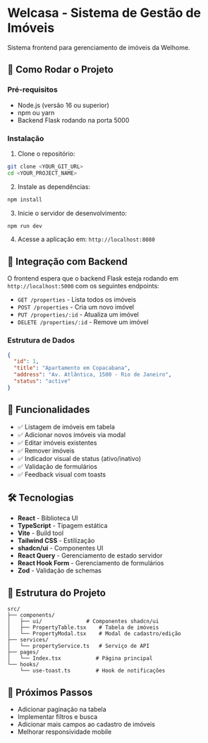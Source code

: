 # Welcasa - Sistema de Gestão de Imóveis

Sistema frontend para gerenciamento de imóveis da Welhome.

## 🚀 Como Rodar o Projeto

### Pré-requisitos

- Node.js (versão 16 ou superior)
- npm ou yarn
- Backend Flask rodando na porta 5000

### Instalação

1. Clone o repositório:
```bash
git clone <YOUR_GIT_URL>
cd <YOUR_PROJECT_NAME>
```

2. Instale as dependências:
```bash
npm install
```

3. Inicie o servidor de desenvolvimento:
```bash
npm run dev
```

4. Acesse a aplicação em: `http://localhost:8080`

## 🔌 Integração com Backend

O frontend espera que o backend Flask esteja rodando em `http://localhost:5000` com os seguintes endpoints:

- `GET /properties` - Lista todos os imóveis
- `POST /properties` - Cria um novo imóvel
- `PUT /properties/:id` - Atualiza um imóvel
- `DELETE /properties/:id` - Remove um imóvel

### Estrutura de Dados

```json
{
  "id": 1,
  "title": "Apartamento em Copacabana",
  "address": "Av. Atlântica, 1500 - Rio de Janeiro",
  "status": "active"
}
```

## 🎨 Funcionalidades

- ✅ Listagem de imóveis em tabela
- ✅ Adicionar novos imóveis via modal
- ✅ Editar imóveis existentes
- ✅ Remover imóveis
- ✅ Indicador visual de status (ativo/inativo)
- ✅ Validação de formulários
- ✅ Feedback visual com toasts

## 🛠️ Tecnologias

- **React** - Biblioteca UI
- **TypeScript** - Tipagem estática
- **Vite** - Build tool
- **Tailwind CSS** - Estilização
- **shadcn/ui** - Componentes UI
- **React Query** - Gerenciamento de estado servidor
- **React Hook Form** - Gerenciamento de formulários
- **Zod** - Validação de schemas

## 📝 Estrutura do Projeto

```
src/
├── components/
│   ├── ui/              # Componentes shadcn/ui
│   ├── PropertyTable.tsx    # Tabela de imóveis
│   └── PropertyModal.tsx    # Modal de cadastro/edição
├── services/
│   └── propertyService.ts   # Serviço de API
├── pages/
│   └── Index.tsx           # Página principal
└── hooks/
    └── use-toast.ts        # Hook de notificações
```

## 🎯 Próximos Passos

- Adicionar paginação na tabela
- Implementar filtros e busca
- Adicionar mais campos ao cadastro de imóveis
- Melhorar responsividade mobile
